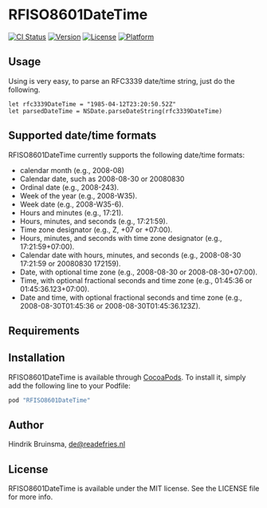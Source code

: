 # RFISO8601DateTime

[![CI Status](http://img.shields.io/travis/readefries/RFISO8601DateTime.svg?style=flat)](https://travis-ci.org/readefries/RFISO8601DateTime)
[![Version](https://img.shields.io/cocoapods/v/RFISO8601DateTime.svg?style=flat)](http://cocoapods.org/pods/RFISO8601DateTime)
[![License](https://img.shields.io/cocoapods/l/RFISO8601DateTime.svg?style=flat)](http://cocoapods.org/pods/RFISO8601DateTime)
[![Platform](https://img.shields.io/cocoapods/p/RFISO8601DateTime.svg?style=flat)](http://cocoapods.org/pods/RFISO8601DateTime)

## Usage

Using is very easy, to parse an RFC3339 date/time string, just do the following.

```
let rfc3339DateTime = "1985-04-12T23:20:50.52Z"
let parsedDateTime = NSDate.parseDateString(rfc3339DateTime)
```

## Supported date/time formats

RFISO8601DateTime currently supports the following date/time formats:
* calendar month (e.g., 2008-08)
* Calendar date, such as 2008-08-30 or 20080830
* Ordinal date (e.g., 2008-243). 
* Week of the year (e.g., 2008-W35).
* Week date (e.g., 2008-W35-6).
* Hours and minutes (e.g., 17:21).
* Hours, minutes, and seconds (e.g., 17:21:59).
* Time zone designator (e.g., Z, +07 or +07:00).
* Hours, minutes, and seconds with time zone designator (e.g., 17:21:59+07:00). 
* Calendar date with hours, minutes, and seconds (e.g., 2008-08-30 17:21:59 or 20080830 172159).
* Date, with optional time zone (e.g., 2008-08-30 or 2008-08-30+07:00).
* Time, with optional fractional seconds and time zone (e.g., 01:45:36 or 01:45:36.123+07:00).
* Date and time, with optional fractional seconds and time zone (e.g., 2008-08-30T01:45:36 or 2008-08-30T01:45:36.123Z).

## Requirements

## Installation

RFISO8601DateTime is available through [CocoaPods](http://cocoapods.org). To install
it, simply add the following line to your Podfile:

```ruby
pod "RFISO8601DateTime"
```

## Author

Hindrik Bruinsma, de@readefries.nl

## License

RFISO8601DateTime is available under the MIT license. See the LICENSE file for more info.
